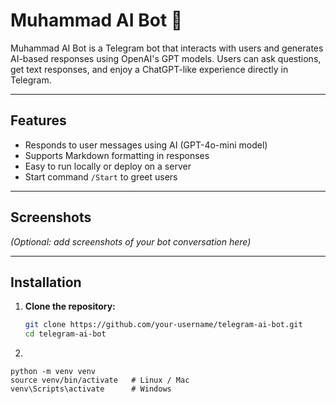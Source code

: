 # Muhammad AI Bot 🤖

Muhammad AI Bot is a Telegram bot that interacts with users and generates AI-based responses using OpenAI's GPT models. Users can ask questions, get text responses, and enjoy a ChatGPT-like experience directly in Telegram.

---

## Features

- Responds to user messages using AI (GPT-4o-mini model)
- Supports Markdown formatting in responses
- Easy to run locally or deploy on a server
- Start command `/Start` to greet users

---

## Screenshots

*(Optional: add screenshots of your bot conversation here)*

---

## Installation

1. **Clone the repository:**
   ```bash
   git clone https://github.com/your-username/telegram-ai-bot.git
   cd telegram-ai-bot

2.
 ```
python -m venv venv
source venv/bin/activate   # Linux / Mac
venv\Scripts\activate      # Windows

